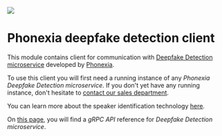 ![](https://www.phonexia.com/wp-content/uploads/phonexia-logo-transparent-500px.png)

# Phonexia deepfake detection client

This module contains client for communication with [Deepfake Detection microservice](https://hub.docker.com/repository/docker/phonexia/deepfake-detection/general) developed by [Phonexia](https://phonexia.com).

To use this client you will first need a running instance of any *Phonexia Deepfake Detection microservice*. If you don't yet have any running instance, don't hesitate to [contact our sales department](mailto:info@phonexia.com).

You can learn more about the speaker identification technology [here](https://docs.cloud.phonexia.com/docs/technologies/speaker-identification/).

On [this page](https://docs.cloud.phonexia.com/docs/products/speech-platform-4/grpc/api/phonexia/grpc/technologies/deepfake_detection/experimental/deepfake_detection.proto), you will find a *gRPC API* reference for *Deepfake Detection microservice*.